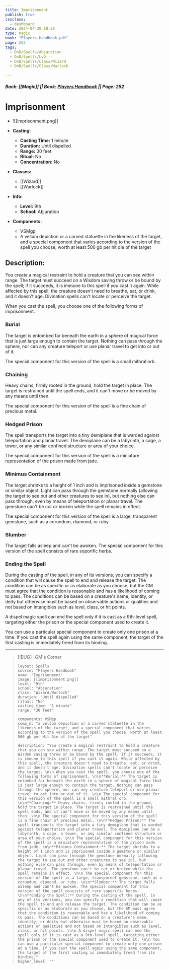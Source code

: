 ```yaml
---
title: Imprisonment
publish: true
cssclass:
  - dashboard
date: 2024-04-20 18:30
type: magic
book: "Players Handbook.pdf"
page: 252
tags:
  - DnD/Spells/Abjuration
  - DnD/Spells/Lv9
  - DnD/Spells/Class/Wizard
  - DnD/Spells/Class/Warlock

---
```


##### Back: [[Magic]] || Book: [Players Handbook](https://drive.google.com/drive/folders/1O5bhpYizcIT5xxAoLOuzCRht_PVS7VSG?usp=sharing) || Page: 252

# Imprisonment
- ![[imprisonment.png]]
- **Casting:**
    - **Casting Time:** 1 minute
    - **Duration:** Until dispelled
    - **Range:** 30 feet
    - **Ritual:** No
    - **Concentration:** No
- **Classes:**
    - [[Wizard]]
    - [[Warlock]]

- **Info:**
    - **Level:** 9th
    - **School:** Abjuration
- **Components:**
    - VSMgp
    - A vellum depiction or a carved statuette in the likeness of the target, and a special component that varies according to the version of the spell you choose, worth at least 500 gb per hit die of the target

## Description:
You create a magical restraint to hold a creature that you can see within range. The target must succeed on a Wisdom saving throw or be bound by the spell; if it succeeds, it is immune to this spell if you cast it again. While affected by this spell, the creature doesn't need to breathe, eat, or drink, and it doesn't age. Divination spells can't locate or perceive the target. 

 When you cast the spell, you choose one of the following forms of imprisonment. 

### Burial 
The target is entombed far beneath the earth in a sphere of magical force that is just large enough to contain the target. Nothing can pass through the sphere, nor can any creature teleport or use planar travel to get into or out of it. 

 The special component for this version of the spell is a small mithral orb. 

### Chaining
Heavy chains, firmly rooted in the ground, hold the target in place. The target is restrained until the spell ends, and it can't move or be moved by any means until then. 

 The special component for this version of the spell is a fine chain of precious metal. 

### Hedged Prison 
The spell transports the target into a tiny demiplane that is warded against teleportation and planar travel. The demiplane can be a labyrinth, a cage, a tower, or any similar confined structure or area of your choice. 

 The special component for this version of the spell is a miniature representation of the prison made from jade. 

### Minimus Containment 
The target shrinks to a height of 1 inch and is imprisoned inside a gemstone or similar object. Light can pass through the gemstone normally (allowing the target to see out and other creatures to see in), but nothing else can pass through, even by means of teleportation or planar travel. The gemstone can't be cut or broken while the spell remains in effect. 

 The special component for this version of the spell is a large, transparent gemstone, such as a corundum, diamond, or ruby. 

### Slumber 
The target falls asleep and can't be awoken. The special component for this version of the spell consists of rare soporific herbs. 

### Ending the Spell 
During the casting of the spell, in any of its versions, you can specify a condition that will cause the spell to end and release the target. The condition can be as specific or as elaborate as you choose, but the GM must agree that the condition is reasonable and has a likelihood of coming to pass. The conditions can be based on a creature's name, identity, or deity but otherwise must be based on observable actions or qualities and not based on intangibles such as level, class, or hit points. 

 A dispel magic spell can end the spell only if it is cast as a 9th-level spell, targeting either the prison or the special component used to create it. 

 You can use a particular special component to create only one prison at a time. If you cast the spell again using the same component, the target of the first casting is immediately freed from its binding.



---

> [!BUG]- GM's Corner
>
> ```statblock
> layout: Spells
> source: "Players Handbook"
> name: "Imprisonment"
> image: [[imprisonment.png]]
> level: "9th"
> school: "Abjuration"
> class: "Wizard,Warlock"
> duration: "Until dispelled"
> ritual: "No"
> casting_time: "1 minute"
> range: "30 feet"
>
> components: VSMgp
> comp_m: "a vellum depiction or a carved statuette in the likeness of the target, and a special component that varies according to the version of the spell you choose, worth at least 500 gb per Hit Die of the target"
>
> description: "You create a magical restraint to hold a creature that you can see within range. The target must succeed on a Wisdom saving throw or be bound by the spell; if it succeeds, it is immune to this spell if you cast it again. While affected by this spell, the creature doesn't need to breathe, eat, or drink, and it doesn't age. Divination spells can't locate or perceive the target. \n\n When you cast the spell, you choose one of the following forms of imprisonment. \n\n**Burial:** The target is entombed far beneath the earth in a sphere of magical force that is just large enough to contain the target. Nothing can pass through the sphere, nor can any creature teleport or use planar travel to get into or out of it. \n\n The special component for this version of the spell is a small mithral orb. \n\n**Chaining:** Heavy chains, firmly rooted in the ground, hold the target in place. The target is restrained until the spell ends, and it can't move or be moved by any means until then. \n\n The special component for this version of the spell is a fine chain of precious metal. \n\n**Hedged Prison:** The spell transports the target into a tiny demiplane that is warded against teleportation and planar travel. The demiplane can be a labyrinth, a cage, a tower, or any similar confined structure or area of your choice. \n\n The special component for this version of the spell is a miniature representation of the prison made from jade. \n\n**Minimus Containment:** The target shrinks to a height of 1 inch and is imprisoned inside a gemstone or similar object. Light can pass through the gemstone normally (allowing the target to see out and other creatures to see in), but nothing else can pass through, even by means of teleportation or planar travel. The gemstone can't be cut or broken while the spell remains in effect. \n\n The special component for this version of the spell is a large, transparent gemstone, such as a corundum, diamond, or ruby. \n\n**Slumber:** The target falls asleep and can't be awoken. The special component for this version of the spell consists of rare soporific herbs. \n\n**Ending the Spell:** During the casting of the spell, in any of its versions, you can specify a condition that will cause the spell to end and release the target. The condition can be as specific or as elaborate as you choose, but the GM must agree that the condition is reasonable and has a likelihood of coming to pass. The conditions can be based on a creature's name, identity, or deity but otherwise must be based on observable actions or qualities and not based on intangibles such as level, class, or hit points. \n\n A dispel magic spell can end the spell only if it is cast as a 9th-level spell, targeting either the prison or the special component used to create it. \n\n You can use a particular special component to create only one prison at a time. If you cast the spell again using the same component, the target of the first casting is immediately freed from its binding."
> higher_level: ""
> ```
